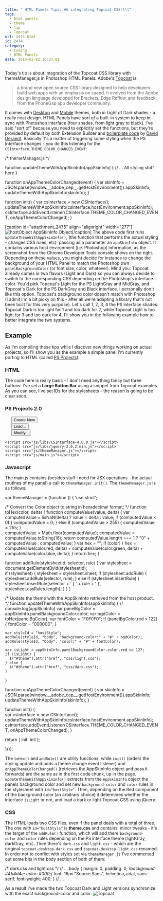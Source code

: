 ```yaml
---
title: " HTML Panels Tips: #6 integrating Topcoat CSS\t\t"
tags:
  - html panels
  - theme
  - tip
  - Topcoat
url: 2474.html
id: 2474
category:
  - Coding
  - HTML Panels
date: 2014-02-02 16:27:01
---
```


Today's tip is about integration of the Topcoat CSS library with themeManager.js in Photoshop HTML Panels. Adobe's [Topcoat](http://topcoat.io "Topcoat") is:

> a brand new open source CSS library designed to help developers build web apps with an emphasis on speed. It evolved from the Adobe design language developed for Brackets, Edge Reflow, and feedback from the PhoneGap app developer community.

It comes with [Desktop](http://topcoat.io/topcoat/index.html "Topcoat Desktop theme") and [Mobile](http://topcoat.io/topcoat/topcoat-mobile-dark.html "Topcoat Mobile theme") themes, both in Light of Dark shades - a really neat design. HTML Panels have _sort of_ a built-in system to keep in sync with Photoshop interface (four shades, from light gray to black). I've said "sort of" because you need to explicitly set the functions, but they're provided by default by both Extension Builder and [boilerplate code](http://davidderaedt.github.io/ccext-website/ "CC Extensibility Helpers") by [David Deraedt](https://twitter.com/davidderaedt "David Deraedt on Twitter"). Basically it's a matter of triggering some styling when the PS Interface changes - you do this listening for the `CSInterface.THEME_COLOR_CHANGED_EVENT`:

/\* themeManager.js */

function updateThemeWithAppSkinInfo(appSkinInfo) { 
  // ... All styling stuff here
}

function onAppThemeColorChanged(event) {
  var skinInfo = JSON.parse(window.\_\_adobe\_cep__.getHostEnvironment()).appSkinInfo;
  updateThemeWithAppSkinInfo(skinInfo);
}

function init() {
  var csInterface = new CSInterface();
  updateThemeWithAppSkinInfo(csInterface.hostEnvironment.appSkinInfo);
  csInterface.addEventListener(CSInterface.THEME\_COLOR\_CHANGED_EVENT, onAppThemeColorChanged);
}

\[caption id="attachment_2475" align="alignright" width="277"\]![hostObject](http://localhost:8888/wp-content/uploads/2014/02/hostObject.png) AppSkinInfo Object\[/caption\] The above code first runs `updateThemeWithAppSkinInfo()`, (the function that performs the actual styling - changes CSS rules, etc)  passing as a parameter an `appSkinInfo` object. It contains various host environment (i.e. Photoshop) information, as the screenshot from the Chrome Developer Tools console shows on the right. Depending on these values, you might decide for instance to change the background of your HTML Panel to match the Photoshop own `panelBackgroundColor` (or font size, color, whatever). Mind you: Topcoat already comes in two flavors (Light and Dark) so you can always decide to switch to the corresponding CSS depending on the Photoshop's interface color. You'd pick Topcoat's Light for the PS LigthGray and MidGray, and Topcoat's Dark for the PS DarkGray and Black interface. I personally don't like this option. Topcoat's background color doesn't match with Photoshop (I admit I'm a bit picky on this - after all we're adapting a library that's not been built for this very purpose). Let's call 1, 2, 3, 4 the PS interface shades: Topcoat Dark is too light for 1 and too dark for 2, while Topcoat Light is too light for 3 and too dark for 4. I'll show you in the following example how to better integrate the two systems.

Example
-------

As I'm compiling these tips while I discover new things working on actual projects, so I'll show you as the example a simple panel I'm currently porting to HTML (called [PS Projects](http://localhost:8888/2013/10/introducing-ps-projects-for-photoshop-cc-cs6/ "‘PS Projects’ for Photoshop CC/CS6")).

### HTML

The code here is really basic - I don't need anything fancy but three buttons: I've set a **Large Button Bar** using a snippet from Topcoat examples. As you can see, I've set IDs for the stylesheets - the reason is going to be clear soon.

<!doctype html>
<html>
<head>
<meta charset="utf-8">
<link id="hostStyle" rel="stylesheet" href="css/theme.css"/>
<link id="theme" rel="stylesheet" href="css/light.css"/>
<title></title>
</head>
<body>
	<h3 class="center">PS Projects 2.0</h3>
	<div class="topcoat-button-bar" style="margin-left:20px">
		<div class="topcoat-button-bar__item">
			<button id="create" class="topcoat-button-bar__button--large">Create New</button>
		</div>
		<div class="topcoat-button-bar__item">
			<button id="load" class="topcoat-button-bar__button--large">Load...</button>
		</div>
		<div class="topcoat-button-bar__item">
			<button id="modify" class="topcoat-button-bar__button--large">Modify...</button>
		</div>
	</div>          

	<script src="js/libs/CSInterface-4.0.0.js"></script>
	<script src="js/libs/jquery-2.0.2.min.js"></script>
	<script src="js/themeManager.js"></script>
	<script src="js/main.js"></script>

</body>
</html>

### Javascript

The main.js contains (besides stuff I need for JSX operations - the actual routines of my panel) a call to `themeManager.init()`. The `themeManager.js` is as follows:

var themeManager = (function () {
  'use strict'; 

  /\* Convert the Color object to string in hexadecimal format; */
  function toHex(color, delta) {
    function computeValue(value, delta) {
      var computedValue = !isNaN(delta) ? value + delta : value;
      if (computedValue < 0) {
        computedValue = 0;
      } else if (computedValue > 255) {
        computedValue = 255;
      }            
      computedValue = Math.floor(computedValue);
      computedValue = computedValue.toString(16);
      return computedValue.length === 1 ? "0" + computedValue : computedValue;
    } 
    var hex = "";
    if (color) {
      hex = computeValue(color.red, delta) + computeValue(color.green, delta) + computeValue(color.blue, delta);
    }
    return hex;
  }

  function addRule(stylesheetId, selector, rule) {
    var stylesheet = document.getElementById(stylesheetId);   
    if (stylesheet) {
      stylesheet = stylesheet.sheet;
      if (stylesheet.addRule) {
        stylesheet.addRule(selector, rule);
      } else if (stylesheet.insertRule) {
        stylesheet.insertRule(selector + ' { ' + rule + ' }', stylesheet.cssRules.length);
      }
    }
  }

  /\* Update the theme with the AppSkinInfo retrieved from the host product. */
  function updateThemeWithAppSkinInfo(appSkinInfo) {
    // console.log(appSkinInfo)
    var panelBgColor = appSkinInfo.panelBackgroundColor.color;
    var bgdColor = toHex(panelBgColor);
    var fontColor = "F0F0F0";
    if (panelBgColor.red > 122) {
      fontColor = "000000";
    }

    var styleId = "hostStyle";
    addRule(styleId, "body", "background-color:" + "#" + bgdColor);
    addRule(styleId, "body", "color:" + "#" + fontColor);

    var isLight = appSkinInfo.panelBackgroundColor.color.red >= 127;
    if (isLight) {
      $("#theme").attr("href", "css/light.css");
    } else {
      $("#theme").attr("href", "css/dark.css");
    }
  }

  function onAppThemeColorChanged(event) {
    var skinInfo = JSON.parse(window.\_\_adobe\_cep__.getHostEnvironment()).appSkinInfo;
    updateThemeWithAppSkinInfo(skinInfo);
  }

  function init() {   
    var csInterface = new CSInterface();
    updateThemeWithAppSkinInfo(csInterface.hostEnvironment.appSkinInfo);
    csInterface.addEventListener(CSInterface.THEME\_COLOR\_CHANGED_EVENT, onAppThemeColorChanged);
  }

  return {
    init: init
  };

}());

The `toHex()` and `addRule()` are utility functions, while `init()` (orders the styling update and adds a theme change event listener) and `onAppThemeColorChanged()` (retrieves the AppSkinInfo object and pass it forwards) are the same as in the first code chunk, up in the page. `updateThemeWithAppSkinInfo()` extracts from the `AppSkinInfo` object the panels background color and set new `background-color` and `color` rules in the stylesheet with `id="hostStyle"`. Then, depending on the Red component of the background color (an arbitrary choice) it determines whether the interface `isLight` or not, and load a dark or light Topcoat CSS using jQuery.

### CSS

The HTML loads two CSS files, even if the panel deals with a total of three. The one with `id="hostStyle"` is **theme.css** and contains  minor tweaks - it's the target of the `addRule()` function, which will add there `background-color` and `color` rules depending on the PS interface theme (lightGray, darkGray, etc). Then there's `dark.css` and `light.css` \- which are the original `topcoat-desktop-dark.css` and `topcoat-desktop-light.css` renamed. In order not to conflict with styles set via `themeManager.js` I've commented out some bits in the body section of both of them:

/\* dark.css and light.css */
// ...
body {
  margin: 0;
  padding: 0;
  /*background: #4b4d4e;
  color: #000;*/
  font: 16px "Source Sans", helvetica, arial, sans-serif;
  font-weight: 400;
}
// ...

As a result I've made the two Topcoat Dark and Light versions synchronize with the exact background-color and color. ![Topcoat](http://localhost:8888/wp-content/uploads/2014/02/Topcoat.png)